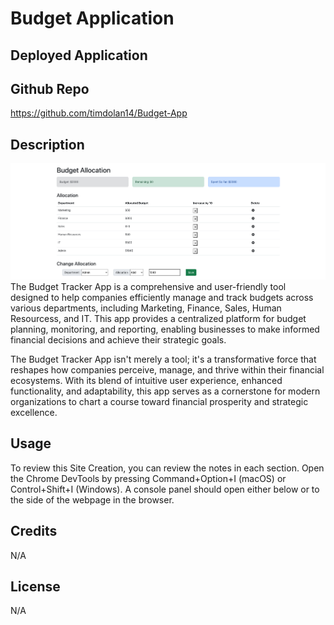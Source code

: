 # Budget Application

## Deployed Application

## Github Repo
https://github.com/timdolan14/Budget-App


## Description
![SC](./public/SC.png)
The Budget Tracker App is a comprehensive and user-friendly tool designed to help companies efficiently manage and track budgets across various departments, including Marketing, Finance, Sales, Human Resourcess, and IT. This app provides a centralized platform for budget planning, monitoring, and reporting, enabling businesses to make informed financial decisions and achieve their strategic goals.

The Budget Tracker App isn't merely a tool; it's a transformative force that reshapes how companies perceive, manage, and thrive within their financial ecosystems. With its blend of intuitive user experience, enhanced functionality, and adaptability, this app serves as a cornerstone for modern organizations to chart a course toward financial prosperity and strategic excellence.

## Usage
To review this Site Creation, you can review the notes in each section. Open the Chrome DevTools by pressing Command+Option+I (macOS) or Control+Shift+I (Windows). A console panel should open either below or to the side of the webpage in the browser.

## Credits
N/A

## License
N/A